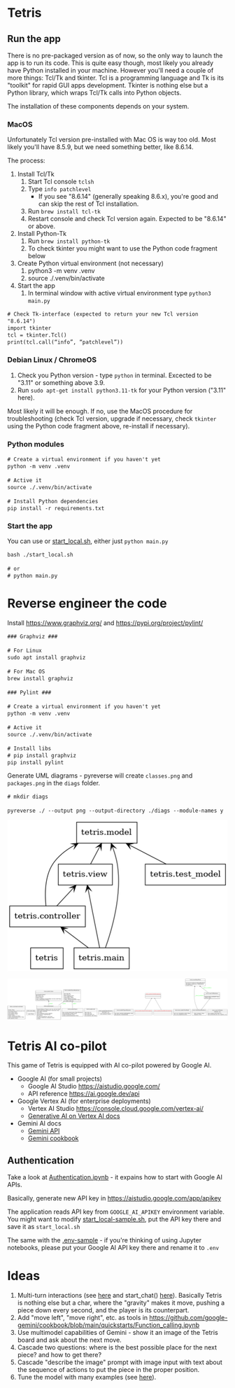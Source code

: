 # Tetris

## Run the app

There is no pre-packaged version as of now, so the only way to launch the app is to run its code. This is quite easy though, most likely you already have Python installed in your machine. However you'll need a couple of more things: Tcl/Tk and tkinter. Tcl is a programming language and Tk is its "toolkit" for rapid GUI apps development. Tkinter is nothing else but a Python library, which wraps Tcl/Tk calls into Python objects.

The installation of these components depends on your system. 

### MacOS

Unfortunately Tcl version pre-installed with Mac OS is way too old. Most likely you'll have 8.5.9, but we need something better, like 8.6.14.

The process:

1. Install Tcl/Tk
    1. Start Tcl console `tclsh`
    2. Type `info patchlevel`
        * If you see "8.6.14" (generally speaking 8.6.x), you're good and can skip the rest of Tcl installation.
    3. Run `brew install tcl-tk`
    4. Restart console and check Tcl version again. Expected to be "8.6.14" or above.
2. Install Python-Tk
    1. Run `brew install python-tk`
    2. To check tkinter you might want to use the Python code fragment below
3. Create Python virtual environment (not necessary)
    1. python3 -m venv .venv
    2. source ./.venv/bin/activate
4. Start the app
    1. In terminal window with active virtual environment type `python3 main.py`

```
# Check Tk-interface (expected to return your new Tcl version "8.6.14")
import tkinter
tcl = tkinter.Tcl()
print(tcl.call(“info”, “patchlevel”))
```

### Debian Linux / ChromeOS

1. Check you Python version - type `python` in terminal. Excected to be "3.11" or something above 3.9.
2. Run `sudo apt-get install python3.11-tk` for your Python version ("3.11" here).

Most likely it will be enough. If no, use the MacOS procedure for troubleshooting (check Tcl version, upgrade if necessary, check `tkinter` using the Python code fragment above, re-install if necessary).

### Python modules

```
# Create a virtual environment if you haven't yet
python -m venv .venv

# Active it
source ./.venv/bin/activate

# Install Python dependencies
pip install -r requirements.txt
```

### Start the app

You can use or [start_local.sh](./start_local.sh), either just `python main.py`

```
bash ./start_local.sh

# or
# python main.py
```

# Reverse engineer the code

Install https://www.graphviz.org/ and https://pypi.org/project/pylint/

```
### Graphviz ###

# For Linux
sudo apt install graphviz

# For Mac OS
brew install graphviz

### Pylint ###

# Create a virtual environment if you haven't yet
python -m venv .venv

# Active it
source ./.venv/bin/activate

# Install libs
# pip install graphviz
pip install pylint
```

Generate UML diagrams - pyreverse will create `classes.png` and `packages.png` in the `diags` folder.

```
# mkdir diags

pyreverse ./ --output png --output-directory ./diags --module-names y
```

![Tetris packages](./diags/packages.png)

![Tetris classes](./diags/classes.png)

# Tetris AI co-pilot

This game of Tetris is equipped with AI co-pilot powered by Google AI.

* Google AI (for small projects)
    * Google AI Studio https://aistudio.google.com/
    * API reference https://ai.google.dev/api
* Google Vertex AI (for enterprise deployments)
    * Vertex AI Studio https://console.cloud.google.com/vertex-ai/
    * [Generative AI on Vertex AI docs](https://cloud.google.com/vertex-ai/generative-ai/docs/start/quickstarts/quickstart-multimodal?hl=en)
* Gemini AI docs
    * [Gemini API](https://ai.google.dev/gemini-api/docs)
    * [Gemini cookbook](https://github.com/google-gemini/cookbook)

## Authentication

Take a look at [Authentication.ipynb](https://github.com/google-gemini/cookbook/blob/main/quickstarts/Authentication.ipynb) - it expains how to start with Google AI APIs.

Basically, generate new API key in https://aistudio.google.com/app/apikey

The application reads API key from `GOOGLE_AI_APIKEY` environment variable. You might want to modify [start_local-sample.sh](./start_local-sample.sh), put the API key there and save it as `start_local.sh`

The same with the [.env-sample](./.env-sample) - if you're thinking of using Jupyter notebooks, please put your Google AI API key there and rename it to `.env`

# Ideas

1. Multi-turn interactions (see [here](https://github.com/google-gemini/cookbook/blob/main/quickstarts/Prompting.ipynb) and start_chat() [here](https://github.com/google-gemini/cookbook/blob/main/quickstarts/System_instructions.ipynb)). Basically Tetris is nothing else but a char, where the "gravity" makes it move, pushing a piece down every second, and the player is its counterpart.
2. Add "move left", "move right", etc. as tools in https://github.com/google-gemini/cookbook/blob/main/quickstarts/Function_calling.ipynb
3. Use multimodel capabilities of Gemini - show it an image of the Tetris board and ask about the next move.
4. Cascade two questions: where is the best possible place for the next piece? and how to get there?
5. Cascade "describe the image" prompt with image input with text about the sequence of actions to put the piece in the proper position.
6. Tune the model with many examples (see [here](https://github.com/google-gemini/cookbook/blob/main/quickstarts/Tuning.ipynb)).